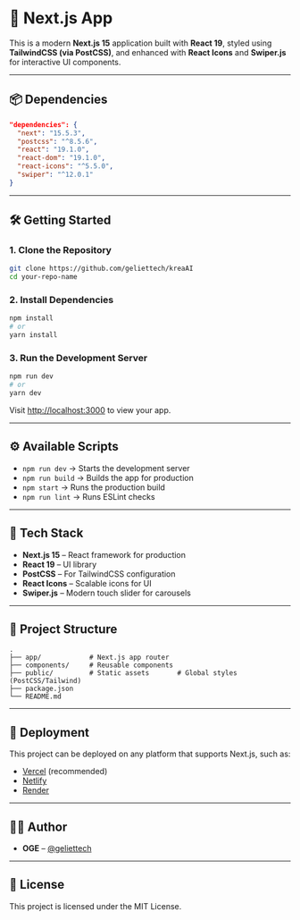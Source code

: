 # 🚀 Next.js App

This is a modern **Next.js 15** application built with **React 19**, styled using **TailwindCSS (via PostCSS)**, and enhanced with **React Icons** and **Swiper.js** for interactive UI components.

---

## 📦 Dependencies

```json
"dependencies": {
  "next": "15.5.3",
  "postcss": "^8.5.6",
  "react": "19.1.0",
  "react-dom": "19.1.0",
  "react-icons": "^5.5.0",
  "swiper": "^12.0.1"
}
````

---

## 🛠️ Getting Started

### 1. Clone the Repository

```bash
git clone https://github.com/geliettech/kreaAI
cd your-repo-name
```

### 2. Install Dependencies

```bash
npm install
# or
yarn install
```

### 3. Run the Development Server

```bash
npm run dev
# or
yarn dev
```

Visit [http://localhost:3000](http://localhost:3000) to view your app.

---

## ⚙️ Available Scripts

* `npm run dev` → Starts the development server
* `npm run build` → Builds the app for production
* `npm start` → Runs the production build
* `npm run lint` → Runs ESLint checks

---

## 🎨 Tech Stack

* **Next.js 15** – React framework for production
* **React 19** – UI library
* **PostCSS** – For TailwindCSS configuration
* **React Icons** – Scalable icons for UI
* **Swiper.js** – Modern touch slider for carousels

---

## 📂 Project Structure

```
.
├── app/            # Next.js app router
├── components/     # Reusable components
├── public/         # Static assets       # Global styles (PostCSS/Tailwind)
├── package.json
└── README.md
```

---

## 🚀 Deployment

This project can be deployed on any platform that supports Next.js, such as:

* [Vercel](https://vercel.com/) (recommended)
* [Netlify](https://www.netlify.com/)
* [Render](https://render.com/)

---

## 👨‍💻 Author

* **OGE** – [@geliettech](https://github.com/geliettech)

---

## 📜 License

This project is licensed under the MIT License.

